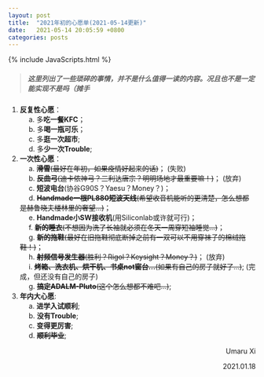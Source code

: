 ```yaml
---
layout: post
title:  "2021年初的心愿单(2021-05-14更新)"
date:   2021-05-14 20:05:59 +0800
categories: posts
---
```


{% include JavaScripts.html %}

> ##### 这里列出了一些琐碎的事情，并不是什么值得一读的内容。况且也不是一定能实现不是吗（摊手 #####

1. **反复性心愿**：  
&emsp; a. 多**吃一餐KFC**；  
&emsp; b. 多**喝一瓶可乐**；  
&emsp; c. 多**逛一次超市**;  
&emsp; d. 多**少一次Trouble**;  
1. **一次性心愿**：  
&emsp; a. ~~**滑雪**(最好在年初，如果疫情好起来的话)~~； (失败)  
&emsp; b. ~~**反曲弓**(迪卡侬神弓？三利达唐宗？明明场地才最重要嘛！)~~； (放弃)  
&emsp; c. **短波电台**(协谷G90S？Yaesu？Money？)；  
&emsp; d. ~~**Handmade一根PL880短波天线**(希望收音机能听的更清楚，怎么想都是赫鲁晓夫楼林里的奢望...)~~；  
&emsp; e. **Handmade小SW接收机**(用Siliconlab或许就可行)；  
&emsp; f. ~~**新的睡衣**(不想因为洗了长袖就必须在冬天一周穿短袖睡觉...)~~；  
&emsp; g. ~~**新的拖鞋**(最好在旧拖鞋彻底断掉之前有一双可以不用穿袜子的棉绒拖鞋！)~~；  
&emsp; h. ~~**射频信号发生器**(胜利？Rigol？Keysight？Money？)~~； (放弃)  
&emsp; i. ~~**烤箱、洗衣机、烘干机、书桌not窗台...**(如果有自己的房子就好了...)~~; (完成，但还没有自己的房子)  
&emsp; g. ~~**搞定ADALM-Pluto**(这个怎么想都不难吧...)~~;  
1. **年内大心愿**:  
&emsp; a. **进学入试顺利**;  
&emsp; b. **没有Trouble**;  
&emsp; c. **变得更厉害**;  
&emsp; d. ~~**顺利毕业**~~;  

<p align="right">Umaru Xi</p>
<p align="right">2021.01.18</p>